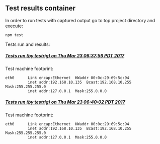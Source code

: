 Test results container
--

In order to run tests with captured output go to top project directory and execute:

```
npm test
```

Tests run and results: 


##### [Tests run (by **testrig**) on Thu Mar 23 06:37:56 PDT 2017](20170323-0637-56.md)
Test machine footprint:
```
eth0      Link encap:Ethernet  HWaddr 00:0c:29:69:5c:94  
          inet addr:192.168.10.135  Bcast:192.168.10.255  Mask:255.255.255.0
          inet addr:127.0.0.1  Mask:255.0.0.0
```

##### [Tests run (by **testrig**) on Thu Mar 23 06:40:02 PDT 2017](20170323-0640-02.md)
Test machine footprint:
```
eth0      Link encap:Ethernet  HWaddr 00:0c:29:69:5c:94  
          inet addr:192.168.10.135  Bcast:192.168.10.255  Mask:255.255.255.0
          inet addr:127.0.0.1  Mask:255.0.0.0
```

